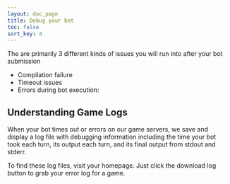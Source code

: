 ```yaml
---
layout: doc_page
title: Debug your bot
toc: false
sort_key: 4
---
```

The are primarily 3 different kinds of issues you will run into after your bot submission

* Compilation failure
* Timeout issues
* Errors during bot execution:

## Understanding Game Logs

When your bot times out or errors on our game servers, we save and display a log file with debugging information including the time your bot took each turn, its output each turn, and its final output from stdout and stderr.

To find these log files, visit your homepage. Just click the download log button to grab your error log for a game.